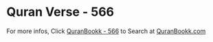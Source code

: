 # Quran Verse - 566 

For more infos, Click [QuranBookk - 566](https://www.quranbookk.com/quran/search?q=566) to Search at [QuranBookk.com](http://quranbookk.com/)